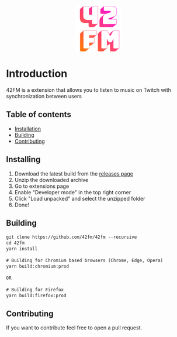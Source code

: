 <p align="center" >
    <img src="logo.png">
</p>

# Introduction

42FM is a extension that allows you to listen to music on Twitch with synchronization between users

## Table of contents

- [Installation](#installing)
- [Building](#building)
- [Contributing](#contributing)

## Installing

1. Download the latest build from the [releases page](https://github.com/42fm/42fm/releases)
1. Unzip the downloaded archive
1. Go to extensions page
1. Enable "Developer mode" in the top right corner
1. Click "Load unpacked" and select the unzipped folder
1. Done!

## Building

```
git clone https://github.com/42fm/42fm --recursive
cd 42fm
yarn install

# Building for Chromium based browsers (Chrome, Edge, Opera)
yarn build:chromium:prod

OR

# Building for Firefox
yarn build:firefox:prod
```

## Contributing

If you want to contribute feel free to open a pull request.
